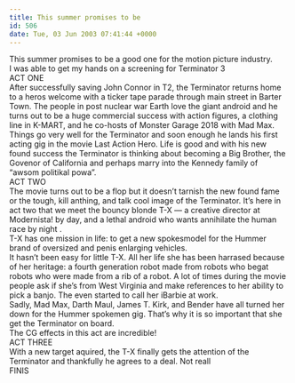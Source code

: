 ```yaml
---
title: This summer promises to be
id: 506
date: Tue, 03 Jun 2003 07:41:44 +0000
---
```


This summer promises to be a good one for the motion picture industry.  
 I was able to get my hands on a screening for Terminator 3  
 ACT ONE  
 After successfully saving John Connor in T2, the Terminator returns home to a heros welcome with a ticker tape parade through main street in Barter Town. The people in post nuclear war Earth love the giant android and he turns out to be a huge commercial success with action figures, a clothing line in K-MART, and he co-hosts of Monster Garage 2018 with Mad Max.  
 Things go very well for the Terminator and soon enough he lands his first acting gig in the movie Last Action Hero. Life is good and with his new found success the Terminator is thinking about becoming a Big Brother, the Govenor of California and perhaps marry into the Kennedy family of “awsom politikal powa”.  
 ACT TWO  
 The movie turns out to be a flop but it doesn’t tarnish the new found fame or the tough, kill anthing, and talk cool image of the Terminator. It’s here in act two that we meet the bouncy blonde T-X — a creative director at Modernista! by day, and a lethal android who wants annihilate the human race by night .  
 T-X has one mission in life: to get a new spokesmodel for the Hummer brand of oversized and penis enlarging vehicles.  
 It hasn’t been easy for little T-X. All her life she has been harrased because of her heritage: a fourth generation robot made from robots who begat robots who were made from a rib of a robot. A lot of times during the movie people ask if she’s from West Virginia and make references to her ability to pick a banjo. The even started to call her iBarbie at work.  
 Sadly, Mad Max, Darth Maul, James T. Kirk, and Bender have all turned her down for the Hummer spokemen gig. That’s why it is so important that she get the Terminator on board.  
 The CG effects in this act are incredible!  
 ACT THREE  
 With a new target aquired, the T-X finally gets the attention of the Terminator and thankfully he agrees to a deal. Not reall  
 FINIS


